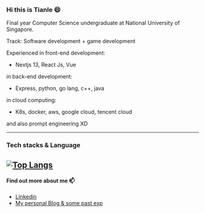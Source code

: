 ### Hi this is Tianle 😄

Final year Computer Science undergraduate at National University of Singapore.

Track: Software development + game development

Experienced in front-end development:

- Nextjs 13, React Js, Vue

in back-end development:

- Express, python, go lang, c++, java

in cloud computing:

- K8s, docker, aws, google cloud, tencent cloud

and also prompt engineering XD

---
### Tech stacks & Language

[![Top Langs](https://github-readme-stats.vercel.app/api/top-langs/?username=ddx-510&&layout=compact&langs_count=8)](https://github.com/anuraghazra/github-readme-stats)
---
#### Find out more about me 📫 

- [Linkedin](https://www.linkedin.com/in/dai-t-11b6b0137/)
- [My personal Blog & some past exp](https://ddx-510.github.io/)

<!--
**ddx-510/ddx-510** is a ✨ _special_ ✨ repository because its `README.md` (this file) appears on your GitHub profile.

Here are some ideas to get you started:

- 🔭 I’m currently working on ...
- 🌱 I’m currently learning ...
- 👯 I’m looking to collaborate on ...
- 🤔 I’m looking for help with ...
- 💬 Ask me about ...
- 📫 How to reach me: ...
- 😄 Pronouns: ...
- ⚡ Fun fact: ...
-->

